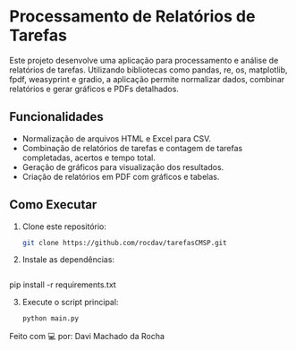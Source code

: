 # Processamento de Relatórios de Tarefas

Este projeto desenvolve uma aplicação para processamento e análise de relatórios de tarefas. Utilizando bibliotecas como pandas, re, os, matplotlib, fpdf, weasyprint e gradio, a aplicação permite normalizar dados, combinar relatórios e gerar gráficos e PDFs detalhados.

## Funcionalidades

- Normalização de arquivos HTML e Excel para CSV.
- Combinação de relatórios de tarefas e contagem de tarefas completadas, acertos e tempo total.
- Geração de gráficos para visualização dos resultados.
- Criação de relatórios em PDF com gráficos e tabelas.

## Como Executar

1. Clone este repositório:
   ```bash
   git clone https://github.com/rocdav/tarefasCMSP.git

2. Instale as dependências:
   ```bash
  pip install -r requirements.txt

3. Execute o script principal:
   ```bash
   python main.py


Feito com 💻 por: Davi Machado da Rocha
